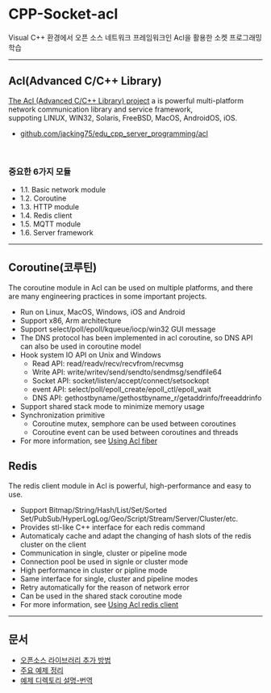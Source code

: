 # CPP-Socket-acl

Visual C++ 환경에서 오픈 소스 네트워크 프레임워크인 Acl을 활용한 소켓 프로그래밍 학습


------------------------------

## Acl(Advanced C/C++ Library)
[The Acl (Advanced C/C++ Library) project](https://github.com/acl-dev/acl/tree/master) a is powerful multi-platform network communication library and service framework, 
<br>
suppoting LINUX, WIN32, Solaris, FreeBSD, MacOS, AndroidOS, iOS. 

* [github.com/jacking75/edu_cpp_server_programming/acl](https://github.com/jacking75/edu_cpp_server_programming/tree/main/acl)

<br>


### 중요한 6가지 모듈
* 1.1. Basic network module
* 1.2. Coroutine
* 1.3. HTTP module
* 1.4. Redis client
* 1.5. MQTT module
* 1.6. Server framework

------------------------------
## Coroutine(코루틴)
The coroutine module in Acl can be used on multiple platforms, and there are many engineering practices in some important projects.

* Run on Linux, MacOS, Windows, iOS and Android
* Support x86, Arm architecture
* Support select/poll/epoll/kqueue/iocp/win32 GUI message
* The DNS protocol has been implemented in acl coroutine, so DNS API can also be used in coroutine model
* Hook system IO API on Unix and Windows
    + Read API: read/readv/recv/recvfrom/recvmsg
    + Write API: write/writev/send/sendto/sendmsg/sendfile64
    + Socket API: socket/listen/accept/connect/setsockopt
    + event API: select/poll/epoll_create/epoll_ctl/epoll_wait
    + DNS API: gethostbyname/gethostbyname_r/getaddrinfo/freeaddrinfo
* Support shared stack mode to minimize memory usage
* Synchronization primitive
    + Coroutine mutex, semphore can be used between coroutines
    + Coroutine event can be used between coroutines and threads
* For more information, see [Using Acl fiber](https://github.com/acl-dev/acl/blob/master/lib_fiber/README_en.md)

## Redis
The redis client module in Acl is powerful, high-performance and easy to use.

* Support Bitmap/String/Hash/List/Set/Sorted Set/PubSub/HyperLogLog/Geo/Script/Stream/Server/Cluster/etc.
* Provides stl-like C++ interface for each redis command
* Automaticaly cache and adapt the changing of hash slots of the redis cluster on the client
* Communication in single, cluster or pipeline mode
* Connection pool be used in signle or cluster mode
* High performance in cluster or pipline mode
* Same interface for single, cluster and pipeline modes
* Retry automatically for the reason of network error
* Can be used in the shared stack coroutine mode
* For more information, see [Using Acl redis client](https://github.com/acl-dev/acl/blob/master/lib_acl_cpp/samples/redis/README.md)

--------------------------

## 문서
* [오픈소스 라이브러리 추가 방법](./Document/Build.md)
* [주요 예제 정리](./Document/EX.md)
* [예제 디렉토리 설명-번역](./Document/SAMPLES-KO.md) 





